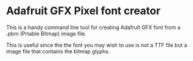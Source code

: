 # Adafruit GFX Pixel font creator
This is a handy command line tool for creating Adafruit GFX font from a .pbm (Prtable Bitmap) image file.

This is useful since the the font you may wish to use is not a TTF file but a image file that contains the bitmap glyphs.
